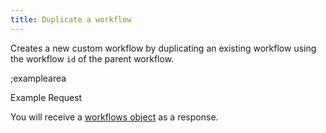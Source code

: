 ```yaml
---
title: Duplicate a workflow
---
```


Creates a new custom workflow by duplicating an existing workflow using the workflow `id` of the parent workflow.

;examplearea

Example Request

<RequestExample url="https://mapi.storyblok.com/v1/spaces/606/workflows/656/duplicate" httpMethod="POST" :requestObject='{"workflow":{
   "required": true,
    "name": "page",
    "description": "page content type workflow",
    "content_types": ["page"]
}}'></RequestExample>

You will receive a [workflows object](#core-resurces/workflows/object) as a response.
